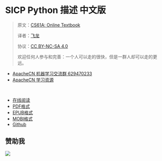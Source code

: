 # SICP Python 描述 中文版

> 原文：[CS61A: Online Textbook](http://www-inst.eecs.berkeley.edu/~cs61a/sp12/book/)
> 
> 译者：[飞龙](https://github.com/wizardforcel)
> 
> 协议：[CC BY-NC-SA 4.0](http://creativecommons.org/licenses/by-nc-sa/4.0/)
> 
> 欢迎任何人参与和完善：一个人可以走的很快，但是一群人却可以走的更远。

+   [ApacheCN 机器学习交流群 629470233](http://shang.qq.com/wpa/qunwpa?idkey=30e5f1123a79867570f665aa3a483ca404b1c3f77737bc01ec520ed5f078ddef)
+   [ApacheCN 学习资源](http://www.apachecn.org/)

&zwj;

+ [在线阅读](https://www.gitbook.com/book/wizardforcel/sicp-py/details)
+ [PDF格式](https://www.gitbook.com/download/pdf/book/wizardforcel/sicp-py)
+ [EPUB格式](https://www.gitbook.com/download/epub/book/wizardforcel/sicp-py)
+ [MOBI格式](https://www.gitbook.com/download/mobi/book/wizardforcel/sicp-py)
+ [Github](https://github.com/wizardforcel/sicp-py-zh)

## 赞助我

![](img/qr_alipay.png)
